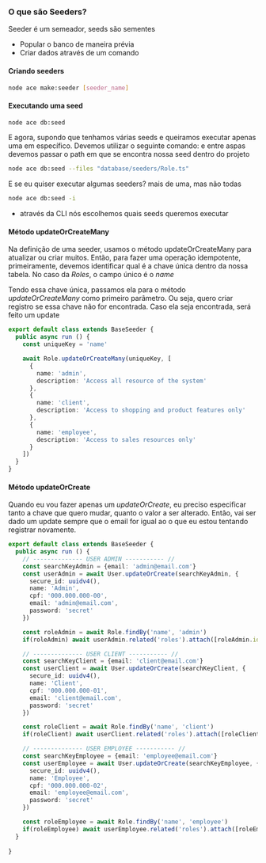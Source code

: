 ### O que são Seeders?
Seeder é um semeador, seeds são sementes
- Popular o banco de maneira prévia
- Criar dados através de um comando

#### Criando seeders
```bash
node ace make:seeder [seeder_name]
```
#### Executando uma seed
```bash
node ace db:seed
```
E agora, supondo que tenhamos várias seeds e queiramos executar apenas uma em específico. Devemos utilizar o seguinte comando: e entre aspas devemos passar o path em que se encontra nossa seed dentro do projeto
```bash
node ace db:seed --files "database/seeders/Role.ts"
```
E se eu quiser executar algumas seeders? mais de uma, mas não todas
```bash
node ace db:seed -i
```
- através da CLI nós escolhemos quais seeds queremos executar

#### Método updateOrCreateMany

Na definição de uma seeder, usamos o método updateOrCreateMany para atualizar ou criar muitos. Então, para fazer uma operação idempotente, primeiramente, devemos identificar qual é a chave única dentro da nossa tabela. No caso da _Roles_, o campo único é o _name_

Tendo essa chave única, passamos ela para o método _updateOrCreateMany_ como primeiro parâmetro. Ou seja, quero criar registro se essa chave não for encontrada. Caso ela seja encontrada, será feito um update

```ts
export default class extends BaseSeeder {
  public async run () {
    const uniqueKey = 'name'

    await Role.updateOrCreateMany(uniqueKey, [
      {
        name: 'admin',
        description: 'Access all resource of the system'
      },
      {
        name: 'client',
        description: 'Access to shopping and product features only'
      },
      {
        name: 'employee',
        description: 'Access to sales resources only'
      }
    ])
  }
}
```

#### Método updateOrCreate
Quando eu vou fazer apenas um _updateOrCreate_, eu preciso especificar tanto a chave que quero mudar, quanto o valor a ser alterado. Então, vai ser dado um update sempre que o email for igual ao o que eu estou tentando registrar novamente.

```ts
export default class extends BaseSeeder {
  public async run () {
    // -------------- USER ADMIN ----------- //
    const searchKeyAdmin = {email: 'admin@email.com'}
    const userAdmin = await User.updateOrCreate(searchKeyAdmin, {
      secure_id: uuidv4(),
      name: 'Admin',
      cpf: '000.000.000-00',
      email: 'admin@email.com',
      password: 'secret'
    })

    const roleAdmin = await Role.findBy('name', 'admin')
    if(roleAdmin) await userAdmin.related('roles').attach([roleAdmin.id])

    // -------------- USER CLIENT ----------- //
    const searchKeyClient = {email: 'client@email.com'}
    const userClient = await User.updateOrCreate(searchKeyClient, {
      secure_id: uuidv4(),
      name: 'Client',
      cpf: '000.000.000-01',
      email: 'client@email.com',
      password: 'secret'
    })

    const roleClient = await Role.findBy('name', 'client')
    if(roleClient) await userClient.related('roles').attach([roleClient.id])

    // -------------- USER EMPLOYEE ----------- //
    const searchKeyEmployee = {email: 'employee@email.com'}
    const userEmployee = await User.updateOrCreate(searchKeyEmployee, {
      secure_id: uuidv4(),
      name: 'Employee',
      cpf: '000.000.000-02',
      email: 'employee@email.com',
      password: 'secret'
    })

    const roleEmployee = await Role.findBy('name', 'employee')
    if(roleEmployee) await userEmployee.related('roles').attach([roleEmployee.id])
  }
  
}
```